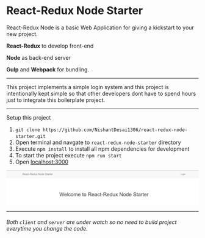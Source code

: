 # React-Redux Node Starter
React-Redux Node is a basic Web Application for giving a kickstart to your new project.

**React-Redux** to develop front-end

**Node** as back-end server

**Gulp** and **Webpack** for bundling.

---

This project implements a simple login system and this project is intentionally kept simple so that other developers dont have to spend hours just to integrate this boilerplate project. 

---

Setup this project

1. `git clone https://github.com/NishantDesai1306/react-redux-node-starter.git`
2. Open terminal and navgate to `react-redux-node-starter` directory
3. Execute `npm install` to install all npm dependencies for development
4. To start the project execute `npm run start`
5. Open [localhost:3000](https://localhost:3000)

![ ](https://github.com/NishantDesai1306/react-redux-node-starter/blob/master/image/demo.png)

---

###### Both `client` and `server` are under watch so no need to build project everytime you change the code.
